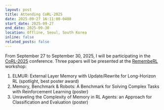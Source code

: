 ```yaml
---
layout: post
title: Attending CoRL-2025
date: 2025-09-27 16:11:00-0400
start_date: 2025-09-27
end_date: 2025-09-30
location: Offline, Seoul, South Korea
inline: false
related_posts: false
---
```


From September 27 to September 30, 2025, I will be participating in the [CoRL-2025](https://www.corl.org/) conference. Three papers will be presented at the [RemembeRL](https://rememberl-corl25.github.io/) workshop:
1. ELMUR: External Layer Memory with Update/Rewrite for Long-Horizon RL (spotlight, best poster award)
2. Memory, Benchmark & Robots: A Benchmark for Solving Complex Tasks with Reinforcement Learning (poster)
3. Unraveling the Complexity of Memory in RL Agents: an Approach for Classification and Evaluation (poster)
